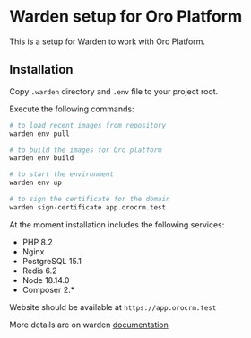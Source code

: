 # Warden setup for Oro Platform

This is a setup for Warden to work with Oro Platform.

## Installation

Copy `.warden` directory and `.env` file to your project root.

Execute the following commands:

```bash
# to load recent images from repository
warden env pull 

# to build the images for Oro platform
warden env build 

# to start the environment
warden env up

# to sign the certificate for the domain
warden sign-certificate app.orocrm.test 
```
At the moment installation includes the following services:
* PHP 8.2
* Nginx
* PostgreSQL 15.1
* Redis 6.2
* Node 18.14.0
* Composer 2.*

Website should be available at `https://app.orocrm.test`

More details are on warden [documentation](https://docs.warden.dev/index.html)

